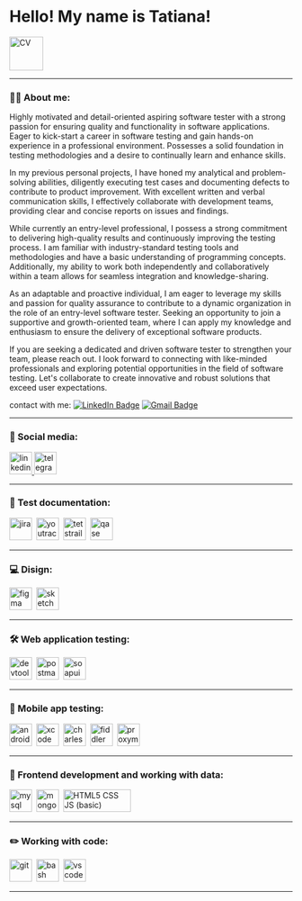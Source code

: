 # Hello! My name is Tatiana!

<a href="https://drive.google.com/file/d/1-SBVrLYbKYzkO1nN7IJIc421cOPHx0KP/view?usp=sharing" target="_blank">
  <img src="https://www.logomyway.com/logos_new/28250/myCV-logo-LMW-2-03_513713483913.png" title="CV" alt="CV" width="60" height="60" />
</a>

---

### 👨‍💻 About me:

Highly motivated and detail-oriented aspiring software tester with a strong passion for ensuring quality and functionality in software applications. Eager to kick-start a career in software testing and gain hands-on experience in a professional environment. Possesses a solid foundation in testing methodologies and a desire to continually learn and enhance skills.

In my previous personal projects, I have honed my analytical and problem-solving abilities, diligently executing test cases and documenting defects to contribute to product improvement. With excellent written and verbal communication skills, I effectively collaborate with development teams, providing clear and concise reports on issues and findings.

While currently an entry-level professional, I possess a strong commitment to delivering high-quality results and continuously improving the testing process. I am familiar with industry-standard testing tools and methodologies and have a basic understanding of programming concepts. Additionally, my ability to work both independently and collaboratively within a team allows for seamless integration and knowledge-sharing.

As an adaptable and proactive individual, I am eager to leverage my skills and passion for quality assurance to contribute to a dynamic organization in the role of an entry-level software tester. Seeking an opportunity to join a supportive and growth-oriented team, where I can apply my knowledge and enthusiasm to ensure the delivery of exceptional software products.

If you are seeking a dedicated and driven software tester to strengthen your team, please reach out. I look forward to connecting with like-minded professionals and exploring potential opportunities in the field of software testing. Let's collaborate to create innovative and robust solutions that exceed user expectations.

contact with me: [![LinkedIn Badge](https://img.shields.io/badge/-@tetiana_korobkina-blue?style=flat&logo=LinkedIn&logoColor=white)](https://www.linkedin.com/in/tetiana-korobkina) [![Gmail Badge](https://img.shields.io/badge/-Gmail-red?style=flat&logo=Gmail&logoColor=white)](mailto:kor1988tanya@gmail.com)

---

### 🤝 Social media:

  <div id="badges">
    <a href="https://www.linkedin.com/in/tetiana-korobkina" target="_blank">
      <img src="https://cdn-icons-png.flaticon.com/512/2504/2504799.png" width="40" height="40" alt="linkedin" />
    </a>
    <a href="https://t.me/korobkina_tatiana" target="_blank">
      <img src="https://cdn-icons-png.flaticon.com/512/2111/2111646.png" width="40" height="40" alt="telegram" />
    </a>
  </div>

---

### 📁 Test documentation:

<div>
  <img src="https://cdn.jsdelivr.net/gh/devicons/devicon/icons/jira/jira-original.svg" title="jira" alt="jira" width="40" height="40"/>&nbsp
  <img src="https://upload.wikimedia.org/wikipedia/commons/thumb/8/8d/YouTrack_Icon.svg/1024px-YouTrack_Icon.svg.png?20200803082248" title="youtrack" alt="youtrack" width="40" height="40"/>&nbsp
  <img src="https://codahosted.io/packs/21236/unversioned/assets/LOGO/ba1091c59bab89cd2fd0f289622731fe16113d7b00905abe64759c313a4b73b76c1b0426076ed76cb74752234c734131df46992d5b8b48fc13e264240e4f7119f736cfeb64df36ded54b5cbf6198b9cadedf18dd0cac5c7dbcd16e6336c29363cd1292ba" title="testrail" alt="tetstrail" width="40" height="40"/>&nbsp
  <img src="https://luna1.co/eb0187.png" title="qase" alt="qase" width="40" height="40"/>&nbsp
</div>

---

### 💻 Disign:

<div>
  <img src="https://cdn.jsdelivr.net/gh/devicons/devicon/icons/figma/figma-original.svg" title="figma" alt="figma" width="40" height="40"/>&nbsp
  <img src="https://upload.wikimedia.org/wikipedia/commons/thumb/5/59/Sketch_Logo.svg/2267px-Sketch_Logo.svg.png" title="sketch" alt="sketch" width="40" height="40"/>&nbsp
</div>

---

### 🛠 Web application testing:

<div>
  <img src="https://d33wubrfki0l68.cloudfront.net/38b5c953a4667366685d55db55d057c86db1fc54/a0fdc/static/acae6b24d940347661ca901ea07f47c1/chrome-dev-logo-icon.png" title="devtools" alt="devtools" width="40" height="40"/>&nbsp
  <img src="https://seeklogo.com/images/P/postman-logo-F43375A2EB-seeklogo.com.png" title="postman" alt="postman" width="40" height="40"/>&nbsp
  <img src="https://static0.smartbear.co/smartbearbrand/media/images/home/soapui-icon.svg" title="soapui" alt="soapui" width="40" height="40"/>&nbsp
</div>

---

### 📱 Mobile app testing:

<div>
  <img src="https://cdn.jsdelivr.net/gh/devicons/devicon/icons/androidstudio/androidstudio-original.svg" title="android-studio" alt="android-studio" width="40" height="40"/>&nbsp
  <img src="https://cdn.jsdelivr.net/gh/devicons/devicon/icons/xcode/xcode-original.svg" title="xcode" alt="xcode" width="40" height="40"/>&nbsp
  <img src="https://cdn.icon-icons.com/icons2/3053/PNG/512/charles_proxy_macos_bigsur_icon_190302.png" title="charles-proxy" alt="charles-proxy" width="40" height="40"/>&nbsp
  <img src="https://www.megaleechers.com/storage/Fiddler-Everywhere-Icon.png" title="fiddler" alt="fiddler" width="40" height="40"/>&nbsp
  <img src="https://pbs.twimg.com/profile_images/1589614420766126080/slAIVDtr_400x400.jpg" title="proxyman" alt="proxyman" width="40" height="40"/>&nbsp
</div>

---

### 💾 Frontend development and working with data:

<div>
  <img src="https://cdn.jsdelivr.net/gh/devicons/devicon/icons/mysql/mysql-original.svg" title="mysql" alt="mysql" width="40" height="40"/>&nbsp
  <img src="https://cdn.jsdelivr.net/gh/devicons/devicon/icons/mongodb/mongodb-original.svg" title="mongodb" alt="mongodb" width="40" height="40"/>&nbsp
  <img src="https://www.freepnglogos.com/uploads/html5-logo-png/html5-logo-best-web-design-psd-html-cms-development-ecommerce-6.png" title="HTML5 CSS JS (basic)" alt="HTML5 CSS JS (basic)" width="120" height="40"/>&nbsp
</div>

---

### ✏️ Working with code:

<div>
  <img src="https://cdn.jsdelivr.net/gh/devicons/devicon/icons/git/git-original.svg" title="git" alt="git" width="40" height="40"/>&nbsp
  <img src="https://upload.wikimedia.org/wikipedia/commons/thumb/4/4b/Bash_Logo_Colored.svg/1024px-Bash_Logo_Colored.svg.png?20180723054350" title="bash" alt="bash" width="40" height="40"/>&nbsp
  <img src="https://cdn.jsdelivr.net/gh/devicons/devicon/icons/vscode/vscode-original.svg" title="vscode" alt="vscode" width="40" height="40"/>&nbsp

</div>

---

<!-- ### 💻 Пройденные курсы:
| Курсы                                                           | Дата              |
| ----------------------------------------------------------------| :---------------: |
| netology.ru/Старт в программировании                            | 02/2022 - 03/2022 |
--- -->

